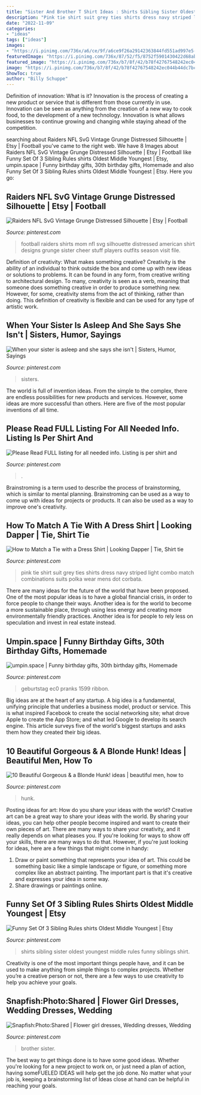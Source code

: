 ```yaml
---
title: "Sister And Brother T Shirt Ideas : Shirts Sibling Sister Oldest Youngest Middle Rules Funny Siblings Shirt"
description: "Pink tie shirt suit grey ties shirts dress navy striped light combo match combinations suits polka wear mens dot corbata"
date: "2022-11-09"
categories:
- "ideas"
tags: ["ideas"]
images:
- "https://i.pinimg.com/736x/a6/ce/9f/a6ce9f26a29142363844fd551ad997e5--pink-shirts-striped-shirts.jpg?b=t"
featuredImage: "https://i.pinimg.com/736x/87/52/f5/8752f5901430422d68abec6388eec738.jpg"
featured_image: "https://i.pinimg.com/736x/b7/8f/42/b78f42767548242ec044b44dc7bcfef3.jpg"
image: "https://i.pinimg.com/736x/b7/8f/42/b78f42767548242ec044b44dc7bcfef3.jpg"
ShowToc: true
author: "Billy Schuppe"
---
```



Definition of innovation: What is it?
Innovation is the process of creating a new product or service that is different from those currently in use. Innovation can be seen as anything from the creation of a new way to cook food, to the development of a new technology. Innovation is what allows businesses to continue growing and changing while staying ahead of the competition.

	

		
searching about Raiders NFL SvG Vintage Grunge Distressed Silhouette | Etsy | Football you've came to the right web. We have 8 Images about Raiders NFL SvG Vintage Grunge Distressed Silhouette | Etsy | Football like Funny Set Of 3 Sibling Rules shirts Oldest Middle Youngest | Etsy, umpin.space | Funny birthday gifts, 30th birthday gifts, Homemade and also Funny Set Of 3 Sibling Rules shirts Oldest Middle Youngest | Etsy. Here you go:
		
    
## Raiders NFL SvG Vintage Grunge Distressed Silhouette | Etsy | Football

<img loading=lazy src="https://i.pinimg.com/736x/21/52/3f/21523fe8f1c5fb09697351fc89b01cfe.jpg" onerror="this.onerror=null;this.src='https://tse1.mm.bing.net/th?id=OIP.5RQMHfs-YX7Qn_40KHb-tQHaKf&amp;pid=15.1';" alt="Raiders NFL SvG Vintage Grunge Distressed Silhouette | Etsy | Football">

_Source: pinterest.com_

>football raiders shirts mom nfl svg silhouette distressed american shirt designs grunge sister cheer stuff players outfits season visit file. 

	

Definition of creativity: What makes something creative?
Creativity is the ability of an individual to think outside the box and come up with new ideas or solutions to problems. It can be found in any form, from creative writing to architectural design. To many, creativity is seen as a verb, meaning that someone does something creative in order to produce something new. However, for some, creativity stems from the act of thinking, rather than doing. This definition of creativity is flexible and can be used for any type of artistic work.

    
## When Your Sister Is Asleep And She Says She Isn&#039;t | Sisters, Humor, Sayings

<img loading=lazy src="https://i.pinimg.com/736x/c4/93/e0/c493e0da10a11989a80b26dde90cba8d.jpg" onerror="this.onerror=null;this.src='https://tse3.mm.bing.net/th?id=OIP.j_yRN7JzzQ1x6sXAowchPQHaJ3&amp;pid=15.1';" alt="When your sister is asleep and she says she isn&#039;t | Sisters, Humor, Sayings">

_Source: pinterest.com_

>sisters. 

	

The world is full of invention ideas. From the simple to the complex, there are endless possibilities for new products and services. However, some ideas are more successful than others. Here are five of the most popular inventions of all time.

    
## Please Read FULL Listing For All Needed Info. Listing Is Per Shirt And

<img loading=lazy src="https://i.pinimg.com/736x/87/52/f5/8752f5901430422d68abec6388eec738.jpg" onerror="this.onerror=null;this.src='https://tse3.mm.bing.net/th?id=OIP.TH9m2jcxUPjOKrx77ZWOGgHaJ4&amp;pid=15.1';" alt="Please Read FULL listing for all needed info. Listing is per shirt and">

_Source: pinterest.com_

>. 

	

Brainstroming is a term used to describe the process of brainstorming, which is similar to mental planning. Brainstroming can be used as a way to come up with ideas for projects or products. It can also be used as a way to improve one's creativity.

    
## How To Match A Tie With A Dress Shirt | Looking Dapper | Tie, Shirt Tie

<img loading=lazy src="https://i.pinimg.com/736x/a6/ce/9f/a6ce9f26a29142363844fd551ad997e5--pink-shirts-striped-shirts.jpg?b=t" onerror="this.onerror=null;this.src='https://tse3.mm.bing.net/th?id=OIP.ihxqjZfWYsaGkDGznfgHXQHaJ4&amp;pid=15.1';" alt="How to Match a Tie with a Dress Shirt | Looking Dapper | Tie, Shirt tie">

_Source: pinterest.com_

>pink tie shirt suit grey ties shirts dress navy striped light combo match combinations suits polka wear mens dot corbata. 

	

There are many ideas for the future of the world that have been proposed. One of the most popular ideas is to have a global financial crisis, in order to force people to change their ways. Another idea is for the world to become a more sustainable place, through using less energy and creating more environmentally friendly practices. Another idea is for people to rely less on speculation and invest in real estate instead.

    
## Umpin.space | Funny Birthday Gifts, 30th Birthday Gifts, Homemade

<img loading=lazy src="https://i.pinimg.com/736x/da/bd/cd/dabdcd300785cfd4b57c01229cdfd9fb.jpg" onerror="this.onerror=null;this.src='https://tse2.mm.bing.net/th?id=OIP.2ZszpZ1UU9R1DcpoY-nTvgHaJ1&amp;pid=15.1';" alt="umpin.space | Funny birthday gifts, 30th birthday gifts, Homemade">

_Source: pinterest.com_

>geburtstag ec0 pranks 1599 ribbon. 

	

Big ideas are at the heart of any startup. A big idea is a fundamental, unifying principle that underlies a business model, product or service. This is what inspired Facebook to create the social networking site; what drove Apple to create the App Store; and what led Google to develop its search engine. This article surveys five of the world's biggest startups and asks them how they created their big ideas.

    
## 10 Beautiful Gorgeous &amp; A Blonde Hunk! Ideas | Beautiful Men, How To

<img loading=lazy src="https://i.pinimg.com/474x/20/59/da/2059da200f15dd9d8ba4054043a35b19.jpg" onerror="this.onerror=null;this.src='https://tse4.mm.bing.net/th?id=OIP.6-zE_FlaXZ3RsBzhCnT2AQAAAA&amp;pid=15.1';" alt="10 Beautiful Gorgeous &amp; a Blonde Hunk! ideas | beautiful men, how to">

_Source: pinterest.com_

>hunk. 

	

Posting ideas for art: How do you share your ideas with the world?
Creative art can be a great way to share your ideas with the world. By sharing your ideas, you can help other people become inspired and want to create their own pieces of art. There are many ways to share your creativity, and it really depends on what pleases you. If you're looking for ways to show off your skills, there are many ways to do that. However, if you're just looking for ideas, here are a few things that might come in handy: 
1) Draw or paint something that represents your idea of art. This could be something basic like a simple landscape or figure, or something more complex like an abstract painting. The important part is that it's creative and expresses your idea in some way. 
2) Share drawings or paintings online.

    
## Funny Set Of 3 Sibling Rules Shirts Oldest Middle Youngest | Etsy

<img loading=lazy src="https://i.pinimg.com/736x/b7/8f/42/b78f42767548242ec044b44dc7bcfef3.jpg" onerror="this.onerror=null;this.src='https://tse4.mm.bing.net/th?id=OIP.mirOCm3sgvTPHhYSy7MwNwHaHa&amp;pid=15.1';" alt="Funny Set Of 3 Sibling Rules shirts Oldest Middle Youngest | Etsy">

_Source: pinterest.com_

>shirts sibling sister oldest youngest middle rules funny siblings shirt. 

	

Creativity is one of the most important things people have, and it can be used to make anything from simple things to complex projects. Whether you’re a creative person or not, there are a few ways to use creativity to help you achieve your goals.

    
## Snapfish:Photo:Shared | Flower Girl Dresses, Wedding Dresses, Wedding

<img loading=lazy src="https://i.pinimg.com/736x/52/84/f6/5284f69280cd013d5680b295c30a2b86--brother-sister-photo-gifts.jpg" onerror="this.onerror=null;this.src='https://tse3.mm.bing.net/th?id=OIP.9o2YSKXCj6n8gTZLde20zgHaKa&amp;pid=15.1';" alt="Snapfish:Photo:Shared | Flower girl dresses, Wedding dresses, Wedding">

_Source: pinterest.com_

>brother sister. 

	

The best way to get things done is to have some good ideas. Whether you're looking for a new project to work on, or just need a plan of action, having someFUELED IDEAS will help get the job done. No matter what your job is, keeping a brainstorming list of Ideas close at hand can be helpful in reaching your goals.

